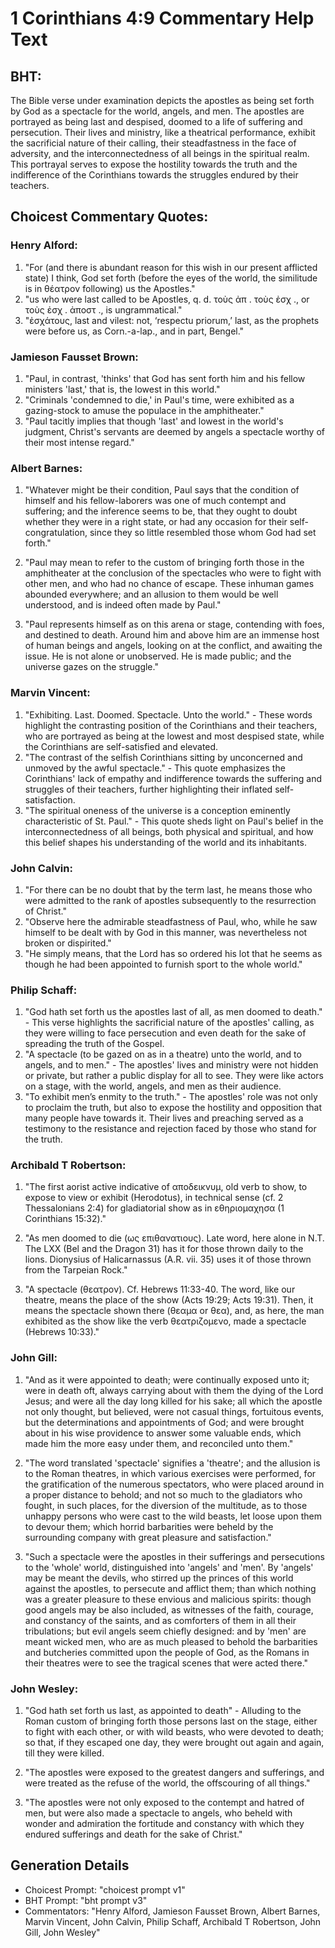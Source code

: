 # 1 Corinthians 4:9 Commentary Help Text

## BHT:
The Bible verse under examination depicts the apostles as being set forth by God as a spectacle for the world, angels, and men. The apostles are portrayed as being last and despised, doomed to a life of suffering and persecution. Their lives and ministry, like a theatrical performance, exhibit the sacrificial nature of their calling, their steadfastness in the face of adversity, and the interconnectedness of all beings in the spiritual realm. This portrayal serves to expose the hostility towards the truth and the indifference of the Corinthians towards the struggles endured by their teachers.

## Choicest Commentary Quotes:
### Henry Alford:
1. "For (and there is abundant reason for this wish in our present afflicted state) I think, God set forth (before the eyes of the world, the similitude is in θέατρον following) us the Apostles."
2. "us who were last called to be Apostles, q. d. τοὺς ἀπ . τοὺς ἐσχ ., or τοὺς ἐσχ . ἀποστ ., is ungrammatical."
3. "ἐσχάτους, last and vilest: not, ‘respectu priorum,’ last, as the prophets were before us, as Corn.-a-lap., and in part, Bengel."

### Jamieson Fausset Brown:
1. "Paul, in contrast, 'thinks' that God has sent forth him and his fellow ministers 'last,' that is, the lowest in this world."
2. "Criminals 'condemned to die,' in Paul's time, were exhibited as a gazing-stock to amuse the populace in the amphitheater."
3. "Paul tacitly implies that though 'last' and lowest in the world's judgment, Christ's servants are deemed by angels a spectacle worthy of their most intense regard."

### Albert Barnes:
1. "Whatever might be their condition, Paul says that the condition of himself and his fellow-laborers was one of much contempt and suffering; and the inference seems to be, that they ought to doubt whether they were in a right state, or had any occasion for their self-congratulation, since they so little resembled those whom God had set forth."

2. "Paul may mean to refer to the custom of bringing forth those in the amphitheater at the conclusion of the spectacles who were to fight with other men, and who had no chance of escape. These inhuman games abounded everywhere; and an allusion to them would be well understood, and is indeed often made by Paul."

3. "Paul represents himself as on this arena or stage, contending with foes, and destined to death. Around him and above him are an immense host of human beings and angels, looking on at the conflict, and awaiting the issue. He is not alone or unobserved. He is made public; and the universe gazes on the struggle."

### Marvin Vincent:
1. "Exhibiting. Last. Doomed. Spectacle. Unto the world." - These words highlight the contrasting position of the Corinthians and their teachers, who are portrayed as being at the lowest and most despised state, while the Corinthians are self-satisfied and elevated.
2. "The contrast of the selfish Corinthians sitting by unconcerned and unmoved by the awful spectacle." - This quote emphasizes the Corinthians' lack of empathy and indifference towards the suffering and struggles of their teachers, further highlighting their inflated self-satisfaction.
3. "The spiritual oneness of the universe is a conception eminently characteristic of St. Paul." - This quote sheds light on Paul's belief in the interconnectedness of all beings, both physical and spiritual, and how this belief shapes his understanding of the world and its inhabitants.

### John Calvin:
1. "For there can be no doubt that by the term last, he means those who were admitted to the rank of apostles subsequently to the resurrection of Christ."
2. "Observe here the admirable steadfastness of Paul, who, while he saw himself to be dealt with by God in this manner, was nevertheless not broken or dispirited."
3. "He simply means, that the Lord has so ordered his lot that he seems as though he had been appointed to furnish sport to the whole world."

### Philip Schaff:
1. "God hath set forth us the apostles last of all, as men doomed to death." - This verse highlights the sacrificial nature of the apostles' calling, as they were willing to face persecution and even death for the sake of spreading the truth of the Gospel.
2. "A spectacle (to be gazed on as in a theatre) unto the world, and to angels, and to men." - The apostles' lives and ministry were not hidden or private, but rather a public display for all to see. They were like actors on a stage, with the world, angels, and men as their audience.
3. "To exhibit men’s enmity to the truth." - The apostles' role was not only to proclaim the truth, but also to expose the hostility and opposition that many people have towards it. Their lives and preaching served as a testimony to the resistance and rejection faced by those who stand for the truth.

### Archibald T Robertson:
1. "The first aorist active indicative of αποδεικνυμ, old verb to show, to expose to view or exhibit (Herodotus), in technical sense (cf. 2 Thessalonians 2:4) for gladiatorial show as in εθηριομαχησα (1 Corinthians 15:32)."

2. "As men doomed to die (ως επιθανατιους). Late word, here alone in N.T. The LXX (Bel and the Dragon 31) has it for those thrown daily to the lions. Dionysius of Halicarnassus (A.R. vii. 35) uses it of those thrown from the Tarpeian Rock."

3. "A spectacle (θεατρον). Cf. Hebrews 11:33-40. The word, like our theatre, means the place of the show (Acts 19:29; Acts 19:31). Then, it means the spectacle shown there (θεαμα or θεα), and, as here, the man exhibited as the show like the verb θεατριζομενο, made a spectacle (Hebrews 10:33)."

### John Gill:
1. "And as it were appointed to death; were continually exposed unto it; were in death oft, always carrying about with them the dying of the Lord Jesus; and were all the day long killed for his sake; all which the apostle not only thought, but believed, were not casual things, fortuitous events, but the determinations and appointments of God; and were brought about in his wise providence to answer some valuable ends, which made him the more easy under them, and reconciled unto them."

2. "The word translated 'spectacle' signifies a 'theatre'; and the allusion is to the Roman theatres, in which various exercises were performed, for the gratification of the numerous spectators, who were placed around in a proper distance to behold; and not so much to the gladiators who fought, in such places, for the diversion of the multitude, as to those unhappy persons who were cast to the wild beasts, let loose upon them to devour them; which horrid barbarities were beheld by the surrounding company with great pleasure and satisfaction."

3. "Such a spectacle were the apostles in their sufferings and persecutions to the 'whole' world, distinguished into 'angels' and 'men'. By 'angels' may be meant the devils, who stirred up the princes of this world against the apostles, to persecute and afflict them; than which nothing was a greater pleasure to these envious and malicious spirits: though good angels may be also included, as witnesses of the faith, courage, and constancy of the saints, and as comforters of them in all their tribulations; but evil angels seem chiefly designed: and by 'men' are meant wicked men, who are as much pleased to behold the barbarities and butcheries committed upon the people of God, as the Romans in their theatres were to see the tragical scenes that were acted there."

### John Wesley:
1. "God hath set forth us last, as appointed to death" - Alluding to the Roman custom of bringing forth those persons last on the stage, either to fight with each other, or with wild beasts, who were devoted to death; so that, if they escaped one day, they were brought out again and again, till they were killed.

2. "The apostles were exposed to the greatest dangers and sufferings, and were treated as the refuse of the world, the offscouring of all things." 

3. "The apostles were not only exposed to the contempt and hatred of men, but were also made a spectacle to angels, who beheld with wonder and admiration the fortitude and constancy with which they endured sufferings and death for the sake of Christ."


## Generation Details
- Choicest Prompt: "choicest prompt v1"
- BHT Prompt: "bht prompt v3"
- Commentators: "Henry Alford, Jamieson Fausset Brown, Albert Barnes, Marvin Vincent, John Calvin, Philip Schaff, Archibald T Robertson, John Gill, John Wesley"
